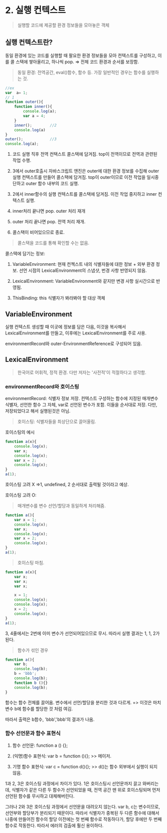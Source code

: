 # 2. 실행 컨텍스트

> 실행할 코드에 제공할 환경 정보들을 모아놓은 객체

## 실행 컨텍스트란?

동일 환경에 있는 코드를 실행할 때 팔요한 환경 정보들을 모아 컨텍스트를 구성하고, 이를 콜 스택에 쌓아올리고, 하나씩 pop. => 전체 코드 환경과 순서를 보장함.

> 동일 환경: 전역공간, eval()함수, 함수 등. 가장 일반적인 경우는 함수를 실행하는 것.

```js
//ex
var  a= 1;
// 1
function outer(){
    function inner(){
        console.log(a);
        var a = 4;
    }
    inner();        //2
    console.log(a)  
}
outer();            //3
console.log(a);
```

1. 코드 실행 직후 전역 컨택스트 콜스택에 담겨짐. top이 전역이므로 전역과 관련된 작업 수행.

2. 3에서 outer호출시 자바스크립트 앤진은 outer에 대한 환경 정보를 수집해 outer 실행 컨텍스트를 만들어 콜스택에 담겨짐. top이 outer이므로 이전 작업을 일시중단하고 outer 함수 내부의 코드 실행.

3. 2에서 inner함수의 실행 컨텍스트를 콜스택에 담겨짐. 이전 작업 중지하고 inner 컨텍스트 실행.

4. inner처리 끝나면 pop. outer 처리 재개

5. outer 처리 끝나면 pop. 전역 처리 재개.

6. 콜스택이 비어있으므로 종료.

> 콜스택을 코드를 통해 확인할 수는 없음.

콜스택에 담기는 정보:

1. VariableEnvironment: 현재 컨첵스트 내의 식별자들에 대한 정보 + 외부 환경 정보. 선언 시점의 LexicalEnvironment의 스냅샷, 번경 사항 반영되지 않음.

2. LexicalEnvironment: VariableEnvironment와 같지만 변경 사항 실시간으로 반영됨.

3. ThisBinding: this 식별자가 봐라봐야 할 대상 객체

## VariableEnvironment

실행 컨텍스트 생성할 때 이곳에 정보를 담은 다음, 이것을 복사해서 LexicalEnvironment를 만들고, 이후에는 LexicalEnvironment를 주로 사용.

environmentRecord와 outer-EnvironmentReference로 구성되어 있음.

## LexicalEnvironment

> 한국어로 어휘적, 정적 환경. 다만 저자는 '사전적'이 적절하다고 생각함.

### environmentRecord와 호이스팅

environmentRecord: 식별자 정보 저장. 컨텍스트 구성하는 함수에 지정된 매개변수 식별자, 선언한 함수 그 자체, var로 선언된 변수가 포함. 이들을 순서대로 저장. 다만, 저장되었다고 해서 실행된것은 아님.

> 호이스팅: 식별자들을 최상단으로 끌어올림.

호이스팅의 예시

```js
function a(x){
    console.log(x);
    var x;
    console.log(x);
    var x = 2;
    console.log(x);
}
a(1);
```

호이스팅 고려 X =>1, undefined, 2 순서대로 출력될 것이라고 예상.

호이스팅 고려 O:

> 매개변수를 변수 선언/할당과 동일하게 처리해줌.

```js
function a(){
    var x = 1;
    console.log(x);
    var x;
    console.log(x);
    var x = 2;
    console.log(x);
}
a(1);
```

> 호이스팅 마침.

```js
function a(x){
    var x;
    var x;
    var x;

    x = 1;
    console.log(x);
    console.log(x);
    x = 2;
    console.log(x);
}
a(1);
```

3, 4줄에서는 2번에 이미 변수가 선언되어있으므로 무시. 따라서 실행 결과는 1, 1, 2가 된다.

> 함수가 섞인 경우

```js
function a(){
    var b;
    console.log(b);
    b = 'bbb';
    console.log(b);
    function b (){}
    console.log(b);
}
```

함수는 함수 전체를 끌어옴. 변수에서 선언/할당을 분리한 것과 다르게. => 이것은 마치 변수 b에 함수를 할당한 것 처럼 여김.

따라서 출력은 b함수, 'bbb','bbb'의 결과가 나옴.

### 함수 선언문과 함수 표현식

1. 함수 선언문: function a () {};

2. (익명)함수 표현식: var b = function (){}; >> 메이저.

3. 기명 함수 표현식: var c = function d(){}; >> d()는 함수 외부에서 실행이 되지 않음.

1과 2, 3은 호이스팅 과정에서 차이가 있다. 1은 호이스팅시 선언문까지 끌고 와버리는데, 식별자가 같은 다른 두 함수가 선언되었을 때, 전역 공간 맨 위로 호이스팅되며 먼저 선언된 함수를 무시하고 대체해버린다.

그러나 2와 3은 호이스팅 과정에서 선언문을 대려오지 않는다. var b, c는 변수이므로, 선언부와 할당부가 분리되기 때문이다. 따라서 식별자가 중복된 두 다른 함수에 대해서 나중에 만들어진 함수의 할당 이전에는 첫 번째 함수로 작동하다가, 할당 후에만 두 번째 함수로 작동한다. 따라서 에러의 검출에 훨신 용이하다.
